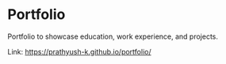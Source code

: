 # Portfolio
Portfolio to showcase education, work experience, and projects.


Link: https://prathyush-k.github.io/portfolio/
